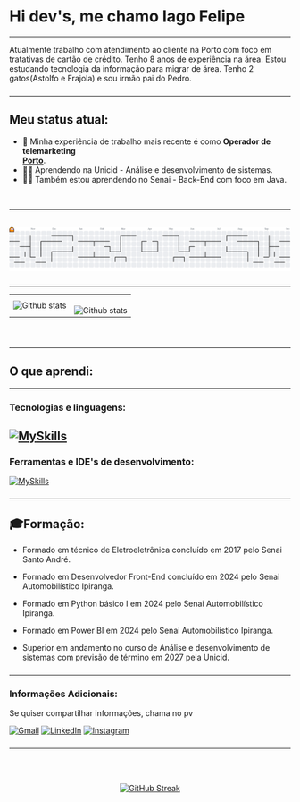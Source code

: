 # Hi dev's, me chamo Iago Felipe

---
<p align="left">
Atualmente trabalho com atendimento ao cliente na Porto com foco em tratativas de cartão de crédito. Tenho 8 anos de experiência na área. Estou estudando tecnologia da informação para migrar de área. Tenho 2 gatos(Astolfo e Frajola) e sou irmão pai do Pedro.

###
---

## Meu status atual:

- 👷 Minha experiência de trabalho mais recente é como **Operador de telemarketing** \
[**Porto**](https://www.portoseguro.com.br/).
- 👨‍🏫 Aprendendo na Unicid - Análise e desenvolvimento de sistemas. 
- 👨‍🏫 Também estou aprendendo no Senai - Back-End com foco em Java.
<br/> 

---
<br>

<picture>
  <source media="(prefers-color-scheme: dark)" srcset="https://raw.githubusercontent.com/IagoPelitero/IagoPelitero/output/pacman-contribution-graph-dark.svg">
  <source media="(prefers-color-scheme: light)" srcset="https://raw.githubusercontent.com/IagoPelitero/IagoPelitero/output/pacman-contribution-graph.svg">
  <img alt="pacman contribution graph" src="https://raw.githubusercontent.com/IagoPelitero/IagoPelitero/output/pacman-contribution-graph.svg">
</picture>

###
---

<table>
  <tr>
    <td>
       <img align="left" src="https://github-readme-stats.vercel.app/api?username=IagoPelitero&show_icons=true&theme=radical" alt="Github stats" />
    </td>
    <td>
<br/>
<img align="left" src="https://github-readme-stats.vercel.app/api/top-langs/?username=IagoPelitero&layout=compact" alt="Github stats" />
 </td>
  </tr>
</table><br/>

### 
---


## O que aprendi:
---

### Tecnologias e linguagens:

[![MySkills](https://skillicons.dev/icons?i=html,css,js,java,py)](https://skillicons.dev)
---

### Ferramentas e IDE's de desenvolvimento:
[![MySkills](https://skillicons.dev/icons?i=git,github,figma,eclipse,npm,vscode)](https://skillicons.dev)

###
---

## 🎓Formação:
 - Formado em técnico de Eletroeletrônica concluído em 2017 pelo Senai Santo André.

 - Formado em Desenvolvedor Front-End concluído em 2024 pelo Senai Automobilístico Ipiranga.

 - Formado em Python básico I em 2024 pelo Senai Automobilístico Ipiranga.

 - Formado em Power BI em 2024 pelo Senai Automobilístico Ipiranga.

 - Superior em andamento no curso de Análise e desenvolvimento de sistemas com previsão de término em 2027 pela Unicid.

###
---

### Informações Adicionais: 

Se quiser compartilhar informações, chama no pv

<p align="left">
  <a href="https://mail.google.com/mail/?view=cm&fs=1&to=p.iago.ip@gmail.com" title="Gmail">
  <img src="https://img.shields.io/badge/-Gmail-FF0000?style=flat-square&labelColor=FF0000&logo=gmail&logoColor=white&link=LINK-DO-SEU-GMAIL" alt="Gmail"/></a>
   <a align="center" href="https://www.linkedin.com/in/iagopelitero/" target="_blank">
  <img src="https://img.shields.io/badge/-Linkedin-0e76a8?style=flat-square&logo=Linkedin&logoColor=white&link=LINK-DO-SEU-LINKEDIN" alt="LinkedIn"/></a>
 <a align="center" href="https://www.instagram.com/iagopelitero/" target="_blank">
  <img src="https://img.shields.io/badge/-Instagram-DF0174?style=flat-square&labelColor=DF0174&logo=instagram&logoColor=white&link=LINK-DO-SEU-INSTAGRAM" alt="Instagram"/></a>
</p>

###
---
<br><br>
<div align="center">
  <a href="#">
    <img src="https://github-readme-streak-stats.herokuapp.com?user=IagoPelitero&theme=transparent&hide_border=true&locale=pt_BR&exclude_days=Sun%2CSat&card_width=560" alt="GitHub Streak">
  </a>
</div>

<br><br>

